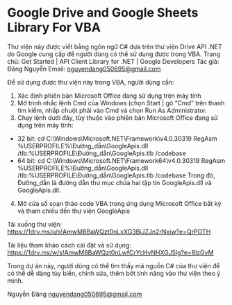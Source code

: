 # Google Drive and Google Sheets Library For VBA
Thư viện này được viết bằng ngôn ngữ C# dựa trên thư viện Drive API .NET do Google cung cấp để người dùng có thể sử dụng được trong VBA.
Trang chủ: Get Started  |  API Client Library for .NET  |  Google Developers
Tác giả: Đăng Nguyễn
Email: nguyendang050695@gmail.com

Để sử dụng được thư viện này trong VBA, người dùng cần:
1. Xác định phiên bản Microsoft Office đang sử dụng trên máy tính
2. Mở trình nhắc lệnh Cmd của Windows (chọn Start | gõ “Cmd” trên thanh tìm kiếm, nhấp chuột phải vào Cmd và chọn Run As Administrator.
3. Chạy lệnh dưới đây, tùy thuộc vào phiên bản Microsoft Office đang sử dụng trên máy tính:
+ 32 bit: 
cd C:\Windows\Microsoft.NET\Framework\v4.0.30319
RegAsm %USERPROFILE%\Đường_dẫn\GoogleApis.dll /tlb:%USERPROFILE\Đường_dẫn\GoogleApis.tlb /codebase
+ 64 bit: 
cd C:\Windows\Microsoft.NET\Framework64\v4.0.30319
RegAsm %USERPROFILE%\Đường_dẫn\GoogleApis.dll /tlb:%USERPROFILE\Đường_dẫn\GoogleApis.tlb /codebase
Trong đó, Đường_dẫn là đường dẫn thư mục chứa hai tập tin GoogleApis.dll và GoogleApis.dll.
4. Mở cửa sổ soạn thảo code VBA trong ứng dụng Microsoft Office bất kỳ và tham chiếu đến thư viện GoogleApis

Tải xuống thư viện:
https://1drv.ms/u/s!AmwM8BaWQzt0nLxXG3BiJZJn2rNxiw?e=QrPOTH

Tài liệu tham khảo cách cài đặt và sử dụng:
https://1drv.ms/w/s!AmwM8BaWQzt0nLwfCrYcHvNHXGJ5lg?e=8lzGvM

Trong dự án này, người dùng có thể tìm thấy mã nguồn C# của thư viện để có thể dễ dàng tùy biến, chỉnh sửa, thêm bớt tính năng vào thư viện theo ý mình.

Nguyễn Đăng
nguyendang050695@gmail.com
